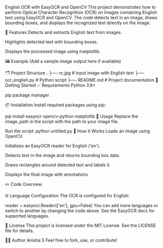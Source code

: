 English OCR with EasyOCR and OpenCV
This project demonstrates how to perform Optical Character Recognition (OCR) on images containing English text using EasyOCR and OpenCV. 
The code detects text in an image, draws bounding boxes, and displays the recognized text directly on the image.

🧰 Features
Detects and extracts English text from images.

Highlights detected text with bounding boxes.

Displays the processed image using matplotlib.

🖼️ Example
(Add a sample image output here if available)

🗂️ Project Structure
.
├── rc.jpg               # Input image with English text
├── ocr_english.py       # Python script
├── README.md            # Project documentation
🚀 Getting Started
✅ Requirements
Python 3.6+

pip package manager

📦 Installation
Install required packages using pip:

pip install easyocr opencv-python matplotlib
🧪 Usage
Replace the image_path in the script with the path to your image file.

Run the script:
python untitled.py
🧠 How It Works
Loads an image using OpenCV.

Initializes an EasyOCR reader for English ('en').

Detects text in the image and returns bounding box data.

Draws rectangles around detected text and labels it.

Displays the final image with annotations.

✏️ Code Overview

🌐 Language Configuration
The OCR is configured for English:

reader = easyocr.Reader(['en'], gpu=False)
You can add more languages or switch to another by changing the code above. See the EasyOCR docs for supported languages.

📄 License
This project is licensed under the MIT License. See the LICENSE file for details.

🙋‍♀️ Author
Anisha S
Feel free to fork, use, or contribute!
